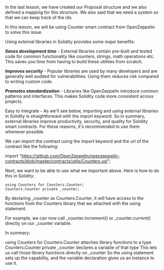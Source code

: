 In the last lesson, we have created our Proposal structure and we also defined a mapping for this structure. We also said that we need a system so that we can keep track of the ids.


In this lesson, we will be using Counter smart contract from OpenZeppelin to solve this issue.


Using external libraries in Solidity provides some major benefits:


<b><i>Saves development time</i></b> - External libraries contain pre-built and tested code for common functionality like counters, strings, math operations etc. This saves you time from having to build these utilities from scratch.

<b><i>Improves security</i></b> - Popular libraries are used by many developers and are generally well audited for vulnerabilities. Using them reduces risk compared to writing custom code.

<b><i>Promotes standardization</i></b> - Libraries like OpenZeppelin introduce common patterns and interfaces. This makes Solidity code more consistent across projects.


Easy to integrate - As we'll see below, importing and using external libraries in Solidity is straightforward with the import keyword. So in summary, external libraries improve productivity, security, and quality for Solidity smart contracts. For these reasons, it's recommended to use them whenever possible.


We can import the contract using the import keyword and the url of the contract like the following:


import "https://github.com/OpenZeppelin/openzeppelin-contracts/blob/master/contracts/utils/Counters.sol";


Next, we want to be able to use what we important above. Here is how to do this in Solidity:

```
using Counters for Counters.Counter;
Counters.Counter private _counter;
```

By declaring _counter as Counters.Counter, it will have access to the functions from the Counters library that we attached with the using statement.


For example, we can now call _counter.increment() or _counter.current() directly on our _counter variable.


In summary:

using Counters for Counters.Counter attaches library functions to a type Counters.Counter private _counter declares a variable of that type This lets us call those library functions directly on _counter So the using statement sets up the capability, and the variable declaration gives us an instance to use it.
